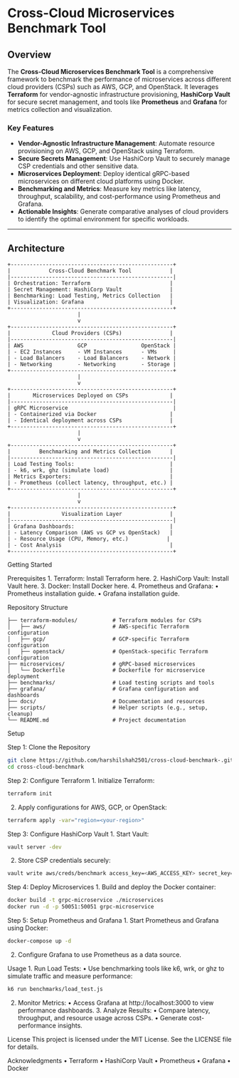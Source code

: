 # Cross-Cloud Microservices Benchmark Tool

## Overview

The **Cross-Cloud Microservices Benchmark Tool** is a comprehensive framework to benchmark the performance of microservices across different cloud providers (CSPs) such as AWS, GCP, and OpenStack. It leverages **Terraform** for vendor-agnostic infrastructure provisioning, **HashiCorp Vault** for secure secret management, and tools like **Prometheus** and **Grafana** for metrics collection and visualization.

### Key Features

- **Vendor-Agnostic Infrastructure Management**: Automate resource provisioning on AWS, GCP, and OpenStack using Terraform.
- **Secure Secrets Management**: Use HashiCorp Vault to securely manage CSP credentials and other sensitive data.
- **Microservices Deployment**: Deploy identical gRPC-based microservices on different cloud platforms using Docker.
- **Benchmarking and Metrics**: Measure key metrics like latency, throughput, scalability, and cost-performance using Prometheus and Grafana.
- **Actionable Insights**: Generate comparative analyses of cloud providers to identify the optimal environment for specific workloads.

---

## Architecture

```plaintext
+---------------------------------------------------+
|            Cross-Cloud Benchmark Tool            |
|---------------------------------------------------|
| Orchestration: Terraform                         |
| Secret Management: HashiCorp Vault               |
| Benchmarking: Load Testing, Metrics Collection   |
| Visualization: Grafana                           |
+---------------------------------------------------+
                      |
                      v
+---------------------------------------------------+
|             Cloud Providers (CSPs)               |
|---------------------------------------------------|
| AWS                 GCP                 OpenStack |
| - EC2 Instances     - VM Instances      - VMs     |
| - Load Balancers    - Load Balancers    - Network |
| - Networking        - Networking        - Storage |
+---------------------------------------------------+
                      |
                      v
+---------------------------------------------------+
|       Microservices Deployed on CSPs             |
|---------------------------------------------------|
| gRPC Microservice                                 |
| - Containerized via Docker                       |
| - Identical deployment across CSPs               |
+---------------------------------------------------+
                      |
                      v
+---------------------------------------------------+
|         Benchmarking and Metrics Collection      |
|---------------------------------------------------|
| Load Testing Tools:                              |
| - k6, wrk, ghz (simulate load)                   |
| Metrics Exporters:                               |
| - Prometheus (collect latency, throughput, etc.) |
+---------------------------------------------------+
                      |
                      v
+---------------------------------------------------+
|                Visualization Layer               |
|---------------------------------------------------|
| Grafana Dashboards:                              |
| - Latency Comparison (AWS vs GCP vs OpenStack)   |
| - Resource Usage (CPU, Memory, etc.)            |
| - Cost Analysis                                  |
+---------------------------------------------------+
```
Getting Started

Prerequisites
	1.	Terraform: Install Terraform here.
	2.	HashiCorp Vault: Install Vault here.
	3.	Docker: Install Docker here.
	4.	Prometheus and Grafana:
	•	Prometheus installation guide.
	•	Grafana installation guide.

Repository Structure
```plaintext
├── terraform-modules/           # Terraform modules for CSPs
│   ├── aws/                     # AWS-specific Terraform configuration
│   ├── gcp/                     # GCP-specific Terraform configuration
│   ├── openstack/               # OpenStack-specific Terraform configuration
├── microservices/               # gRPC-based microservices
│   └── Dockerfile               # Dockerfile for microservice deployment
├── benchmarks/                  # Load testing scripts and tools
├── grafana/                     # Grafana configuration and dashboards
├── docs/                        # Documentation and resources
├── scripts/                     # Helper scripts (e.g., setup, cleanup)
└── README.md                    # Project documentation
```

Setup

Step 1: Clone the Repository
```bash
git clone https://github.com/harshilshah2501/cross-cloud-benchmark-.git
cd cross-cloud-benchmark
```
Step 2: Configure Terraform
	1.	Initialize Terraform:
```bash
terraform init
```
 2.	Apply configurations for AWS, GCP, or OpenStack: 
```bash
terraform apply -var="region=<your-region>"
```
Step 3: Configure HashiCorp Vault
	1.	Start Vault:
 ```bash
 vault server -dev
```
  2. Store CSP credentials securely:
```bash
vault write aws/creds/benchmark access_key=<AWS_ACCESS_KEY> secret_key=<AWS_SECRET_KEY>
```
Step 4: Deploy Microservices
	1.	Build and deploy the Docker container:
```bash
docker build -t grpc-microservice ./microservices
docker run -d -p 50051:50051 grpc-microservice
```
Step 5: Setup Prometheus and Grafana
	1.	Start Prometheus and Grafana using Docker:
 ```bash
 docker-compose up -d
```
  2. Configure Grafana to use Prometheus as a data source.

Usage
	1.	Run Load Tests:
	•	Use benchmarking tools like k6, wrk, or ghz to simulate traffic and measure performance:
```bash
k6 run benchmarks/load_test.js
```
  2.	Monitor Metrics:
	•	Access Grafana at http://localhost:3000 to view performance dashboards.
	3.	Analyze Results:
	•	Compare latency, throughput, and resource usage across CSPs.
	•	Generate cost-performance insights.

License
This project is licensed under the MIT License. See the LICENSE file for details.

Acknowledgments
	•	Terraform
	•	HashiCorp Vault
	•	Prometheus
	•	Grafana
	•	Docker
